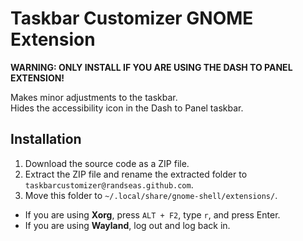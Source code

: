 # Taskbar Customizer GNOME Extension

**WARNING: ONLY INSTALL IF YOU ARE USING THE DASH TO PANEL EXTENSION!**

Makes minor adjustments to the taskbar.  
Hides the accessibility icon in the Dash to Panel taskbar.

## Installation

1. Download the source code as a ZIP file.
2. Extract the ZIP file and rename the extracted folder to `taskbarcustomizer@randseas.github.com`.
3. Move this folder to `~/.local/share/gnome-shell/extensions/`.

- If you are using **Xorg**, press `ALT + F2`, type `r`, and press Enter.
- If you are using **Wayland**, log out and log back in.
